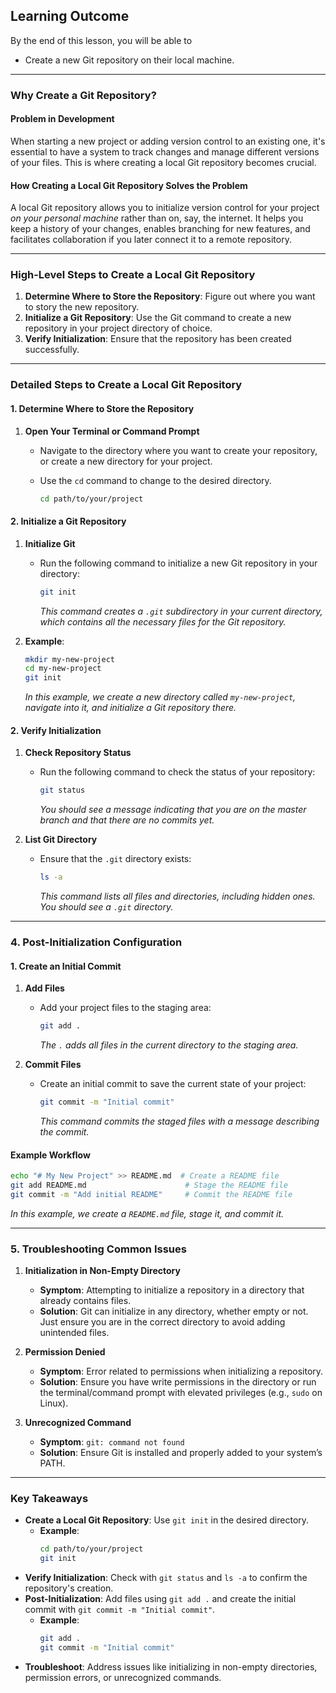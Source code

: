 ## Learning Outcome
By the end of this lesson, you will be able to 
- Create a new Git repository on their local machine.

---

### Why Create a Git Repository?

#### Problem in Development
When starting a new project or adding version control to an existing one, it's essential to have a system to track changes and manage different versions of your files. This is where creating a local Git repository becomes crucial.

#### How Creating a Local Git Repository Solves the Problem
A local Git repository allows you to initialize version control for your project *on your personal machine* rather than on, say, the internet. It helps you keep a history of your changes, enables branching for new features, and facilitates collaboration if you later connect it to a remote repository.

---

### High-Level Steps to Create a Local Git Repository

1. **Determine Where to Store the Repository**: Figure out where you want to story the new repository.
2. **Initialize a Git Repository**: Use the Git command to create a new repository in your project directory of choice.
3. **Verify Initialization**: Ensure that the repository has been created successfully.

---

### Detailed Steps to Create a Local Git Repository

#### 1. Determine Where to Store the Repository

1. **Open Your Terminal or Command Prompt**
   - Navigate to the directory where you want to create your repository, or create a new directory for your project.
   - Use the `cd` command to change to the desired directory.

     ```bash
     cd path/to/your/project
     ```
#### 2. Initialize a Git Repository

1. **Initialize Git**
   - Run the following command to initialize a new Git repository in your directory:

     ```bash
     git init
     ```

     *This command creates a `.git` subdirectory in your current directory, which contains all the necessary files for the Git repository.*

2. **Example**:
   ```bash
   mkdir my-new-project
   cd my-new-project
   git init
   ```

   *In this example, we create a new directory called `my-new-project`, navigate into it, and initialize a Git repository there.*

#### 2. Verify Initialization

1. **Check Repository Status**
   - Run the following command to check the status of your repository:

     ```bash
     git status
     ```

     *You should see a message indicating that you are on the master branch and that there are no commits yet.*

2. **List Git Directory**
   - Ensure that the `.git` directory exists:

     ```bash
     ls -a
     ```

     *This command lists all files and directories, including hidden ones. You should see a `.git` directory.*

---

### 4. Post-Initialization Configuration

#### 1. Create an Initial Commit

1. **Add Files**
   - Add your project files to the staging area:

     ```bash
     git add .
     ```

     *The `.` adds all files in the current directory to the staging area.*

2. **Commit Files**
   - Create an initial commit to save the current state of your project:

     ```bash
     git commit -m "Initial commit"
     ```

     *This command commits the staged files with a message describing the commit.*

#### Example Workflow
```bash
echo "# My New Project" >> README.md  # Create a README file
git add README.md                      # Stage the README file
git commit -m "Add initial README"     # Commit the README file
```
*In this example, we create a `README.md` file, stage it, and commit it.*

---

### 5. Troubleshooting Common Issues

1. **Initialization in Non-Empty Directory**
   - **Symptom**: Attempting to initialize a repository in a directory that already contains files.
   - **Solution**: Git can initialize in any directory, whether empty or not. Just ensure you are in the correct directory to avoid adding unintended files.

2. **Permission Denied**
   - **Symptom**: Error related to permissions when initializing a repository.
   - **Solution**: Ensure you have write permissions in the directory or run the terminal/command prompt with elevated privileges (e.g., `sudo` on Linux).

3. **Unrecognized Command**
   - **Symptom**: `git: command not found`
   - **Solution**: Ensure Git is installed and properly added to your system’s PATH.

---

### Key Takeaways

- **Create a Local Git Repository**: Use `git init` in the desired directory.
  - **Example**:
    ```bash
    cd path/to/your/project
    git init
    ```
- **Verify Initialization**: Check with `git status` and `ls -a` to confirm the repository's creation.
- **Post-Initialization**: Add files using `git add .` and create the initial commit with `git commit -m "Initial commit"`.
  - **Example**:
    ```bash
    git add .
    git commit -m "Initial commit"
    ```
- **Troubleshoot**: Address issues like initializing in non-empty directories, permission errors, or unrecognized commands.

